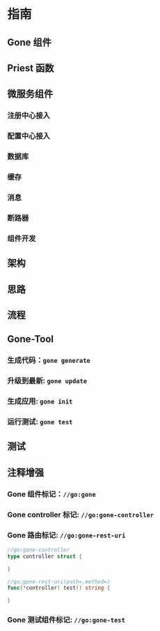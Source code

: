 # 指南

## Gone 组件

## Priest 函数

## 微服务组件

### 注册中心接入
### 配置中心接入
### 数据库
### 缓存
### 消息
### 断路器
### 组件开发

## 架构

## 思路

## 流程

## Gone-Tool

### 生成代码：`gone generate`

### 升级到最新: `gone update`

### 生成应用: `gone init`

### 运行测试: `gone test`

## 测试

## 注释增强

### Gone 组件标记：`//go:gone`

### Gone controller 标记: `//go:gone-controller`

### Gone 路由标记: `//go:gone-rest-uri`

```go
//go:gone-controller
type controller struct {

}

//go:gone-rest-uri(path=,method=)
func(*controller) test() string {

}

```

### Gone 测试组件标记: `//go:gone-test`
